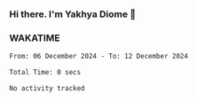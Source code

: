 ### Hi there. I'm Yakhya Diome 👋

### WAKATIME
<!--START_SECTION:waka-->

```txt
From: 06 December 2024 - To: 12 December 2024

Total Time: 0 secs

No activity tracked
```

<!--END_SECTION:waka-->
